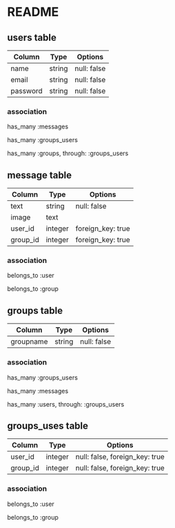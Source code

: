 # README

## users table
|Column|Type|Options|
|------|----|-------|
|name|string|null: false|index: true|
|email|string|null: false|unique: true|
|password|string|null: false|

### association
has_many :messages

has_many :groups_users

has_many :groups, through: :groups_users


## message table
|Column|Type|Options|
|------|----|-------|
|text|string|null: false|
|image|text|
|user_id|integer|foreign_key: true|
|group_id|integer|foreign_key: true|

### association
belongs_to :user

belongs_to :group


## groups table
|Column|Type|Options|
|------|----|-------|
|groupname|string|null: false|

### association
has_many :groups_users

has_many :messages

has_many :users, through: :groups_users


## groups_uses table
|Column|Type|Options|
|------|----|-------|
|user_id|integer|null: false, foreign_key: true|
|group_id|integer|null: false, foreign_key: true|

### association
belongs_to :user

belongs_to :group